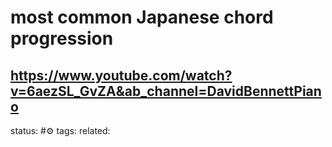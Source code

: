 # most common Japanese chord progression
https://www.youtube.com/watch?v=6aezSL_GvZA&ab_channel=DavidBennettPiano
---
status: #⚙️ 
tags: 
related: 
